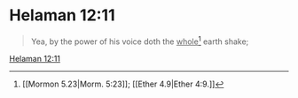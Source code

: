 # Helaman 12:11

> Yea, by the power of his voice doth the <u>whole</u>[^a] earth shake;

[Helaman 12:11](https://www.churchofjesuschrist.org/study/scriptures/bofm/hel/12?lang=eng&id=p11#p11)


[^a]: [[Mormon 5.23|Morm. 5:23]]; [[Ether 4.9|Ether 4:9.]]
